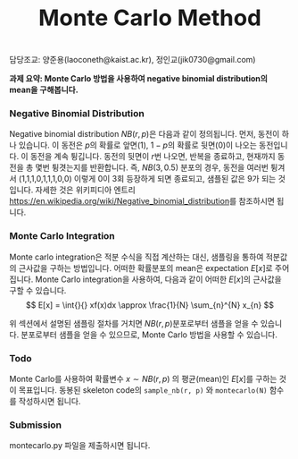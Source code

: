 <p style="text-align: center;font-size:40px;font-weight:bold;">
Monte Carlo Method
</p>
담당조교: 양준용(laoconeth@kaist.ac.kr), 정인교(jik0730@gmail.com)

**과제 요약: Monte Carlo 방법을 사용하여 negative binomial distribution의 mean을 구해봅니다.**

### Negative Binomial Distribution

Negative binomial distribution $NB(r,p)$은 다음과 같이 정의됩니다. 먼저, 동전이 하나 있습니다. 이 동전은 $p$의 확률로 앞면(1), $1-p$의 확률로 뒷면(0)이 나오는 동전입니다. 이 동전을 계속 튕깁니다. 동전의 뒷면이 $r$번 나오면, 반복을 종료하고, 현재까지 동전을 총 몇번 튕겻는지를 반환합니다. 즉, $NB(3, 0.5)​$ 분포의 경우, 동전을 여러번 튕겨서 (1,1,1,0,1,1,1,0,0) 이렇게 0이 3회 등장하게 되면 종료되고, 샘플된 값은 9가 되는 것입니다. 자세한 것은 위키피디아 엔트리 <https://en.wikipedia.org/wiki/Negative_binomial_distribution>를 참조하시면 됩니다.

### Monte Carlo Integration

Monte carlo integration은 적분 수식을 직접 계산하는 대신, 샘플링을 통하여 적분값의 근사값을 구하는 방법입니다. 어떠한 확률분포의 mean은 expectation $E[x]$로 주어집니다. Monte Carlo integration을 사용하여, 다음과 같이 어떠한 $E[x]$의 근사값을 구할 수 있습니다.
$$
E[x] = \int{}{} xf(x)dx \approx \frac{1}{N} \sum_{n}^{N} x_{n}
$$

위 섹션에서 설명된 샘플링 절차를 거치면 $NB(r,p)​$ 분포로부터 샘플을 얻을 수 있습니다. 분포로부터 샘플을 얻을 수 있으므로, Monte Carlo 방법을 사용할 수 있습니다. 

### Todo

Monte Carlo를 사용하여 확률변수 $x \sim NB(r,p)$ 의 평균(mean)인 $E\left[x\right]$를 구하는 것이 목표입니다. 동봉된 skeleton code의 `sample_nb(r, p)` 와 `montecarlo(N)` 함수를 작성하시면 됩니다.

### Submission

montecarlo.py 파일을 제출하시면 됩니다.